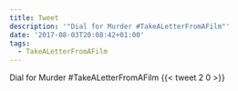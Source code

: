 ```yaml
---
title: Tweet
description: '"Dial for Murder #TakeALetterFromAFilm"'
date: '2017-08-03T20:08:42+01:00'
tags:
  - TakeALetterFromAFilm
---
```

Dial for Murder #TakeALetterFromAFilm
      {{< tweet 2 0 >}}
    
